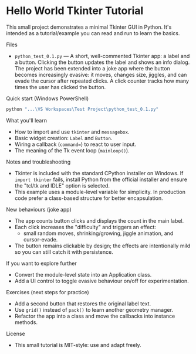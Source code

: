# Hello World Tkinter Tutorial

This small project demonstrates a minimal Tkinter GUI in Python. It's
intended as a tutorial/example you can read and run to learn the basics.

Files
- `python_test_0.1.py` — A short, well-commented Tkinter app: a label and a
  button. Clicking the button updates the label and shows an info dialog.
  The project has been extended into a joke app where the button becomes
  increasingly evasive: it moves, changes size, jiggles, and can evade the
  cursor after repeated clicks. A click counter tracks how many times the
  user has clicked the button.

Quick start (Windows PowerShell)
```powershell
python "...\VS Workspaces\Test Project\python_test_0.1.py"
```

What you'll learn
- How to import and use `tkinter` and `messagebox`.
- Basic widget creation: `Label` and `Button`.
- Wiring a callback (`command=`) to react to user input.
- The meaning of the Tk event loop (`mainloop()`).

Notes and troubleshooting
- Tkinter is included with the standard CPython installer on Windows. If
  `import tkinter` fails, install Python from the official installer and
  ensure the "tcl/tk and IDLE" option is selected.
- This example uses a module-level variable for simplicity. In production
  code prefer a class-based structure for better encapsulation.

New behaviours (joke app)
- The app counts button clicks and displays the count in the main label.
- Each click increases the "difficulty" and triggers an effect:
  - small random moves, shrinking/growing, jiggle animation, and cursor-evade.
- The button remains clickable by design; the effects are intentionally
  mild so you can still catch it with persistence.

If you want to explore further
- Convert the module-level state into an Application class.
- Add a UI control to toggle evasive behaviour on/off for experimentation.

Exercises (next steps for practice)
- Add a second button that restores the original label text.
- Use `grid()` instead of `pack()` to learn another geometry manager.
- Refactor the app into a class and move the callbacks into instance methods.

License
- This small tutorial is MIT-style: use and adapt freely.
